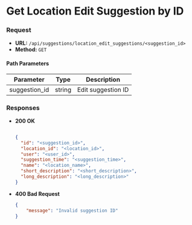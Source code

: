 # Get Location Edit Suggestion by ID

### Request

- **URL:** `/api/suggestions/location_edit_suggestions/<suggestion_id>`
- **Method:** `GET`

#### Path Parameters

| Parameter   | Type   | Description            |
| ----------- | ------ | ----------------------|
| suggestion_id | string | Edit suggestion ID    |


### Responses

- **200 OK**
  ```json

  {
    "id": "<suggestion_id>",
    "location_id": "<location_id>",
    "user": "<user_id>",
    "suggestion_time": "<suggestion_time>",
    "name": "<location_name>",
    "short_description": "<short_description>",
    "long_description": "<long_description>"
  }
  ```

- **400 Bad Request**
    ```json
    {
        "message": "Invalid suggestion ID"
    }
    ```